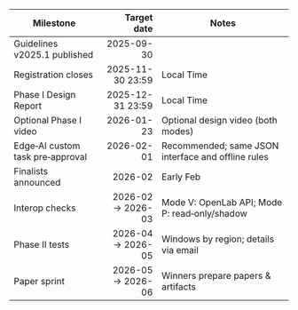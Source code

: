 <!-- Edit this single file to update dates across pages -->

<div class="table-upcoming" markdown>

| Milestone | Target date | Notes |
|---|---:|---|
| Guidelines v2025.1 published | 2025-09-30 | |
| Registration closes | 2025-11-30 23:59 |  Local Time |
| Phase I Design Report | 2025-12-31 23:59 | Local Time |
| Optional Phase I video | 2026-01-23 | Optional design video (both modes) |
| Edge‑AI custom task pre‑approval | 2026-02-01 | Recommended; same JSON interface and offline rules |
| Finalists announced | 2026-02 | Early Feb |
| Interop checks | 2026-02 → 2026-03 | Mode V: OpenLab API; Mode P: read‑only/shadow |
| Phase II tests | 2026-04 → 2026-05 | Windows by region; details via email |
| Paper sprint | 2026-05 → 2026-06 | Winners prepare papers & artifacts |

</div>
